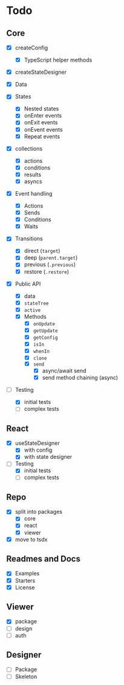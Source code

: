 # Todo

## Core

- [x] createConfig
  - [x] TypeScript helper methods
- [x] createStateDesigner
- [x] Data
- [x] States
  - [x] Nested states
  - [x] onEnter events
  - [x] onExit events
  - [x] onEvent events
  - [x] Repeat events
- [x] collections
  - [x] actions
  - [x] conditions
  - [x] results
  - [x] asyncs
- [x] Event handling
  - [x] Actions
  - [x] Sends
  - [x] Conditions
  - [x] Waits
- [x] Transitions

  - [x] direct (`target`)
  - [x] deep (`parent.target`)
  - [x] previous (`.previous`)
  - [x] restore (`.restore`)

- [x] Public API
  - [x] data
  - [x] `stateTree`
  - [x] `active`
  - [x] Methods
    - [x] `onUpdate`
    - [x] `getUpdate`
    - [x] `getConfig`
    - [x] `isIn`
    - [x] `whenIn`
    - [x] `clone`
    - [x] `send`
      - [x] async/await send
      - [x] send method chaining (async)
- [ ] Testing
  - [x] initial tests
  - [ ] complex tests

## React

- [x] useStateDesigner
  - [x] with config
  - [x] with state designer
- [ ] Testing
  - [x] initial tests
  - [ ] complex tests

## Repo

- [x] split into packages
  - [x] core
  - [x] react
  - [x] viewer
- [x] move to tsdx

## Readmes and Docs

- [x] Examples
- [x] Starters
- [x] License

## Viewer

- [x] package
- [ ] design
- [ ] auth

## Designer

- [ ] Package
- [ ] Skeleton
